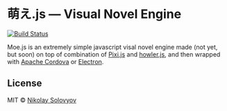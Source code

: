# 萌え.js — Visual Novel Engine

[![Build Status](https://travis-ci.org/ozio/moe.svg?branch=master)](https://travis-ci.org/ozio/moe)

Moe.js is an extremely simple javascript visal novel engine made (not yet, but soon) on top of combination of [Pixi.js](https://github.com/pixijs/pixi.js) and [howler.js](https://github.com/goldfire/howler.js/), and then wrapped with [Apache Cordova](https://cordova.apache.org/) or [Electron](https://github.com/electron/electron).

## License

MIT © [Nikolay Solovyov](http://ozio.io)
